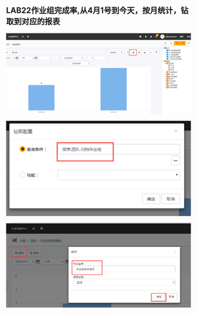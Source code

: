 ## LAB22作业组完成率,从4月1号到今天，按月统计，钻取到对应的报表

![](./images/报表任务1.png)

![](./images/报表任务2.png)

![](./images/报表任务3.png)